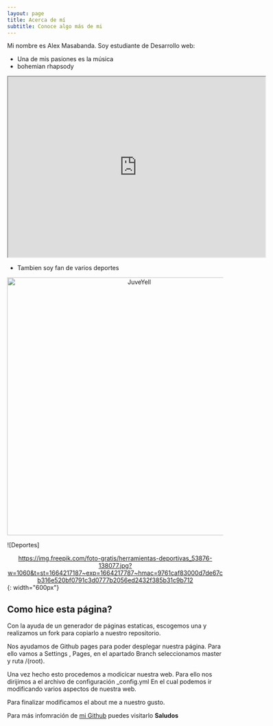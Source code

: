 ```yaml
---
layout: page
title: Acerca de mí
subtitle: Conoce algo más de mi
---
```


Mi nombre es Alex Masabanda. Soy estudiante de Desarrollo web:

- Una de mis pasiones es la música
- bohemian rhapsody

<iframe width="600" height = "420"
src="https://www.youtube.com/embed/tgbNymZ7vqY">
</iframe>

- Tambien soy fan de varios deportes

<div>
<p style = 'text-align:center;'>
<img src="https://img.freepik.com/foto-gratis/herramientas-deportivas_53876-138077.jpg?w=1060&t=st=1664217187~exp=1664217787~hmac=9761caf83000d7de67cb316e520bf0791c3d0777b2056ed2432f385b31c9b712" alt="JuveYell" width="600px">
</p>
</div>

![Deportes]<center>https://img.freepik.com/foto-gratis/herramientas-deportivas_53876-138077.jpg?w=1060&t=st=1664217187~exp=1664217787~hmac=9761caf83000d7de67cb316e520bf0791c3d0777b2056ed2432f385b31c9b712</center>{: width="600px"}





## Como hice esta página?

Con la ayuda de un generador de páginas estaticas, escogemos una y realizamos un fork para copiarlo a nuestro repositorio.

Nos ayudamos de Github pages para poder desplegar nuestra página.
Para ello vamos a Settings , Pages, en el apartado Branch seleccionamos master y ruta /(root).

Una vez hecho esto procedemos a modicicar nuestra web.
Para ello nos dirijimos a el archivo de configuración _config.yml
En el cual podemos ir modificando varios aspectos de nuestra web.

Para finalizar modificamos el about me a nuestro gusto.



Para más infomración de [mi Github](https://github.com/adm-10) puedes visitarlo **Saludos** 
